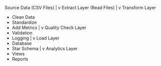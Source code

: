 Source Data (CSV Files)
       |
       v
  Extract Layer
  (Read Files)
       |
       v
 Transform Layer
 - Clean Data
 - Standardize
 - Add Metrics
       |
       v
Quality Check Layer
 - Validation
 - Logging
       |
       v
   Load Layer
 - Database
 - Star Schema
       |
       v
 Analytics Layer
 - Views
 - Reports